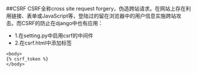##CSRF
CSRF全称cross site request forgery，伪造跨站请求。在网站上存在利用链接、表单或JavaScript等，登陆过的留在浏览器中的用户信息实施跨站攻击。而CSRF的防止在django中也有应用：
* 1.在setting.py中启用csrf的中间件
* 2.在csrf.html中添加标签
```
<body>
{% csrf_token %}
</body>
```
